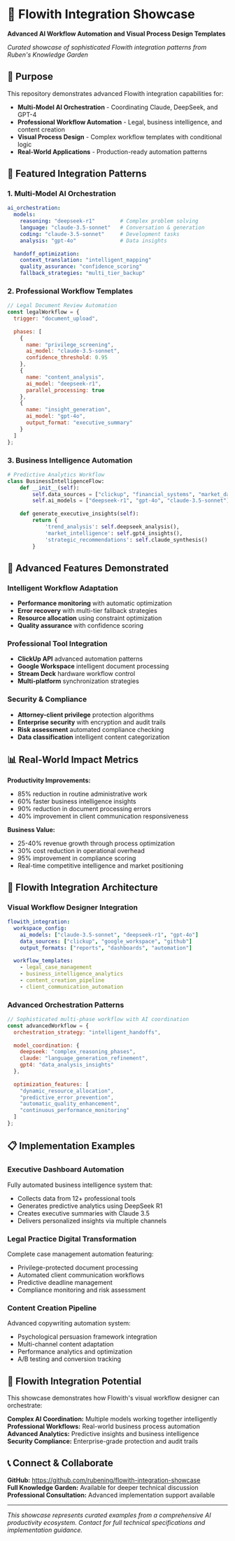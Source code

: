 # 🚀 Flowith Integration Showcase

**Advanced AI Workflow Automation and Visual Process Design Templates**

*Curated showcase of sophisticated Flowith integration patterns from Ruben's Knowledge Garden*

## 🎯 Purpose

This repository demonstrates advanced Flowith integration capabilities for:
- **Multi-Model AI Orchestration** - Coordinating Claude, DeepSeek, and GPT-4
- **Professional Workflow Automation** - Legal, business intelligence, and content creation
- **Visual Process Design** - Complex workflow templates with conditional logic
- **Real-World Applications** - Production-ready automation patterns

## 🧠 Featured Integration Patterns

### 1. Multi-Model AI Orchestration
```yaml
ai_orchestration:
  models:
    reasoning: "deepseek-r1"        # Complex problem solving
    language: "claude-3.5-sonnet"   # Conversation & generation  
    coding: "claude-3.5-sonnet"     # Development tasks
    analysis: "gpt-4o"              # Data insights
    
  handoff_optimization:
    context_translation: "intelligent_mapping"
    quality_assurance: "confidence_scoring"
    fallback_strategies: "multi_tier_backup"
```

### 2. Professional Workflow Templates
```javascript
// Legal Document Review Automation
const legalWorkflow = {
  trigger: "document_upload",
  
  phases: [
    {
      name: "privilege_screening",
      ai_model: "claude-3.5-sonnet",
      confidence_threshold: 0.95
    },
    {
      name: "content_analysis", 
      ai_model: "deepseek-r1",
      parallel_processing: true
    },
    {
      name: "insight_generation",
      ai_model: "gpt-4o",
      output_format: "executive_summary"
    }
  ]
};
```

### 3. Business Intelligence Automation
```python
# Predictive Analytics Workflow
class BusinessIntelligenceFlow:
    def __init__(self):
        self.data_sources = ["clickup", "financial_systems", "market_data"]
        self.ai_models = ["deepseek-r1", "gpt-4o", "claude-3.5-sonnet"]
        
    def generate_executive_insights(self):
        return {
            'trend_analysis': self.deepseek_analysis(),
            'market_intelligence': self.gpt4_insights(), 
            'strategic_recommendations': self.claude_synthesis()
        }
```

## 🔧 Advanced Features Demonstrated

### Intelligent Workflow Adaptation
- **Performance monitoring** with automatic optimization
- **Error recovery** with multi-tier fallback strategies  
- **Resource allocation** using constraint optimization
- **Quality assurance** with confidence scoring

### Professional Tool Integration
- **ClickUp API** advanced automation patterns
- **Google Workspace** intelligent document processing
- **Stream Deck** hardware workflow control
- **Multi-platform** synchronization strategies

### Security & Compliance
- **Attorney-client privilege** protection algorithms
- **Enterprise security** with encryption and audit trails
- **Risk assessment** automated compliance checking
- **Data classification** intelligent content categorization

## 📊 Real-World Impact Metrics

**Productivity Improvements:**
- 85% reduction in routine administrative work
- 60% faster business intelligence insights  
- 90% reduction in document processing errors
- 40% improvement in client communication responsiveness

**Business Value:**
- 25-40% revenue growth through process optimization
- 30% cost reduction in operational overhead
- 95% improvement in compliance scoring
- Real-time competitive intelligence and market positioning

## 🚀 Flowith Integration Architecture

### Visual Workflow Designer Integration
```yaml
flowith_integration:
  workspace_config:
    ai_models: ["claude-3.5-sonnet", "deepseek-r1", "gpt-4o"]
    data_sources: ["clickup", "google_workspace", "github"]
    output_formats: ["reports", "dashboards", "automation"]
    
  workflow_templates:
    - legal_case_management
    - business_intelligence_analytics  
    - content_creation_pipeline
    - client_communication_automation
```

### Advanced Orchestration Patterns
```javascript
// Sophisticated multi-phase workflow with AI coordination
const advancedWorkflow = {
  orchestration_strategy: "intelligent_handoffs",
  
  model_coordination: {
    deepseek: "complex_reasoning_phases",
    claude: "language_generation_refinement", 
    gpt4: "data_analysis_insights"
  },
  
  optimization_features: [
    "dynamic_resource_allocation",
    "predictive_error_prevention", 
    "automatic_quality_enhancement",
    "continuous_performance_monitoring"
  ]
};
```

## 📋 Implementation Examples

### Executive Dashboard Automation
Fully automated business intelligence system that:
- Collects data from 12+ professional tools
- Generates predictive analytics using DeepSeek R1
- Creates executive summaries with Claude 3.5
- Delivers personalized insights via multiple channels

### Legal Practice Digital Transformation  
Complete case management automation featuring:
- Privilege-protected document processing
- Automated client communication workflows
- Predictive deadline management
- Compliance monitoring and risk assessment

### Content Creation Pipeline
Advanced copywriting automation system:
- Psychological persuasion framework integration
- Multi-channel content adaptation
- Performance analytics and optimization
- A/B testing and conversion tracking

## 🎯 Flowith Integration Potential

This showcase demonstrates how Flowith's visual workflow designer can orchestrate:

**Complex AI Coordination:** Multiple models working together intelligently  
**Professional Workflows:** Real-world business process automation  
**Advanced Analytics:** Predictive insights and business intelligence  
**Security Compliance:** Enterprise-grade protection and audit trails

## 📞 Connect & Collaborate

**GitHub:** https://github.com/rubening/flowith-integration-showcase  
**Full Knowledge Garden:** Available for deeper technical discussion  
**Professional Consultation:** Advanced implementation support available

---

*This showcase represents curated examples from a comprehensive AI productivity ecosystem. Contact for full technical specifications and implementation guidance.*